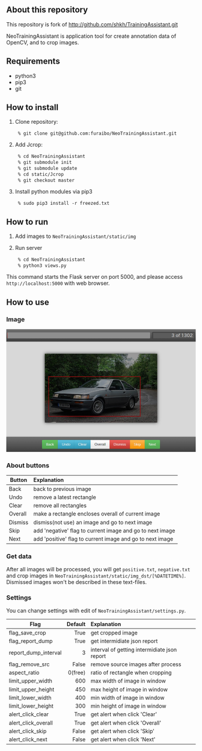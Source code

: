 ## About this repository

This repository is fork of http://github.com/shkh/TrainingAssistant.git

NeoTrainingAssistant is application tool for create annotation data of OpenCV, 
and to crop images.


## Requirements

* python3
* pip3
* git


## How to install

1. Clone repository:

		% git clone git@github.com:furaibo/NeoTrainingAssistant.git

2. Add Jcrop:

		% cd NeoTrainingAssistant
		% git submodule init
		% git submodule update
		% cd static/Jcrop
		% git checkout master

3. Install python modules via pip3

		% sudo pip3 install -r freezed.txt


## How to run

1. Add images to `NeoTrainingAssistant/static/img`

2. Run server

		% cd NeoTrainingAssistant
		% python3 views.py

This command starts the Flask server on port 5000, and please access `http://localhost:5000` with web browser.


## How to use
### Image
![sample](./sample.png)

### About buttons
| Button   | Explanation  |
|----------|:-------------|
| Back     | back to previous image |
| Undo     | remove a latest rectangle |
| Clear    | remove all rectangles |
| Overall  | make a rectangle encloses overall of current image |
| Dismiss  | dismiss(not use) an image and go to next image |
| Skip     | add 'negative' flag to current image and go to next image |
| Next     | add 'positive' flag to current image and go to next image |

### Get data
After all images will be processed, you will get `positive.txt`, `negative.txt` and crop images in `NeoTrainingAssistant/static/img_dst/[%DATETIME%]`. Dismissed images won't be described in these text-files.

### Settings
You can change settings with edit of `NeoTrainingAssistant/settings.py`.

| Flag                 | Default  | Explanation  |
|----------------------|---------:|:-------------|
| flag_save_crop       | True     | get cropped image |
| flag_report_dump     | True     | get intermidiate json report |
| report_dump_interval | 3        | interval of getting intermidiate json report |
| flag_remove_src      | False    | remove source images after process |
| aspect_ratio         | 0(free)  | ratio of rectangle when cropping |
| limit_upper_width    | 600      | max width of image in window |
| limit_upper_height   | 450      | max height of image in window |
| limit_lower_width    | 400      | min width of image in window |
| limit_lower_height   | 300      | min height of image in window |
| alert_click_clear    | True     | get alert when click 'Clear' |
| alert_click_overall  | True     | get alert when click 'Overall' |
| alert_click_skip     | False    | get alert when click 'Skip' |
| alert_click_next     | False    | get alert when click 'Next' |


